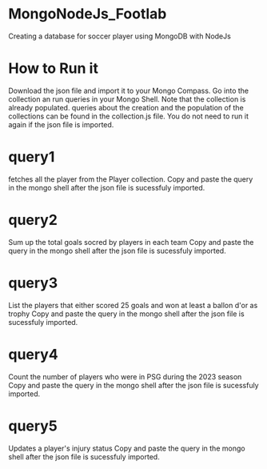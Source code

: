 # MongoNodeJs_Footlab
Creating a database for soccer player using MongoDB with NodeJs


# How to Run it 
Download the json file and import it to your Mongo Compass. Go into the collection an run queries in your Mongo Shell. Note that the collection is already populated. queries about the creation and the population of the collections can be found in the collection.js file. You do not need to run it again if the json file is imported. 

# query1
fetches all the player from the Player collection. 
Copy and paste the query in the mongo shell after the json file is sucessfuly imported. 

# query2
Sum up the total goals socred by players in each team 
Copy and paste the query in the mongo shell after the json file is sucessfuly imported. 

# query3
List the players that either scored 25 goals and won at least a ballon d'or as trophy 
Copy and paste the query in the mongo shell after the json file is sucessfuly imported. 

# query4
Count the number of players who were in PSG during the 2023 season
Copy and paste the query in the mongo shell after the json file is sucessfuly imported. 

# query5
Updates a player's injury status 
Copy and paste the query in the mongo shell after the json file is sucessfuly imported. 
